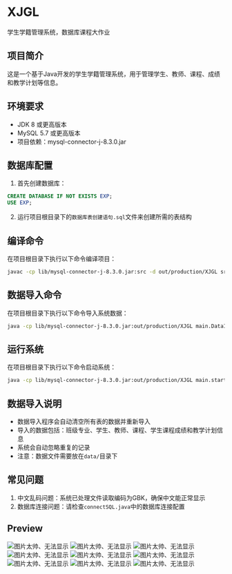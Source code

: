 # XJGL
学生学籍管理系统，数据库课程大作业

## 项目简介
这是一个基于Java开发的学生学籍管理系统，用于管理学生、教师、课程、成绩和教学计划等信息。

## 环境要求
- JDK 8 或更高版本
- MySQL 5.7 或更高版本
- 项目依赖：mysql-connector-j-8.3.0.jar

## 数据库配置
1. 首先创建数据库：
```sql
CREATE DATABASE IF NOT EXISTS EXP;
USE EXP;
```
2. 运行项目根目录下的`数据库表创建语句.sql`文件来创建所需的表结构

## 编译命令
在项目根目录下执行以下命令编译项目：
```bash
javac -cp lib/mysql-connector-j-8.3.0.jar:src -d out/production/XJGL src/main/*.java
```

## 数据导入命令
在项目根目录下执行以下命令导入系统数据：
```bash
java -cp lib/mysql-connector-j-8.3.0.jar:out/production/XJGL main.DataImport
```

## 运行系统
在项目根目录下执行以下命令启动系统：
```bash
java -cp lib/mysql-connector-j-8.3.0.jar:out/production/XJGL main.start
```

## 数据导入说明
- 数据导入程序会自动清空所有表的数据并重新导入
- 导入的数据包括：班级专业、学生、教师、课程、学生课程成绩和教学计划信息
- 系统会自动忽略重复的记录
- 注意：数据文件需要放在`data/`目录下

## 常见问题
1. 中文乱码问题：系统已处理文件读取编码为GBK，确保中文能正常显示
2. 数据库连接问题：请检查`connectSQL.java`中的数据库连接配置

## Preview

![图片太帅、无法显示](picture/图片1.png)
![图片太帅、无法显示](picture/图片2.png)
![图片太帅、无法显示](picture/图片3.png)
![图片太帅、无法显示](picture/图片4.png)
![图片太帅、无法显示](picture/图片5.png)
![图片太帅、无法显示](picture/图片6.png)
![图片太帅、无法显示](picture/图片7.png)
![图片太帅、无法显示](picture/图片8.png)
![图片太帅、无法显示](picture/图片9.png)